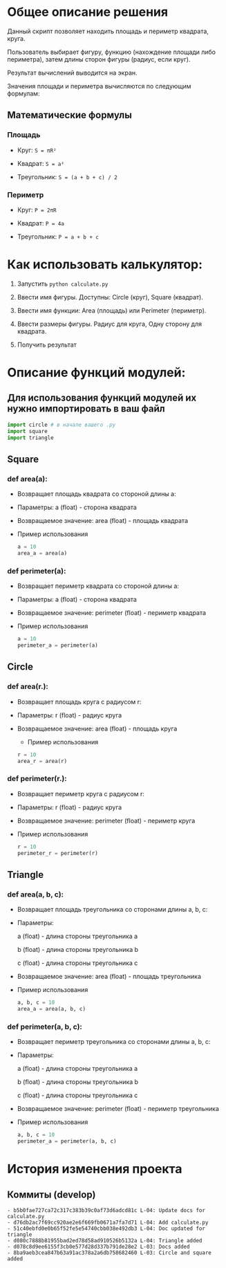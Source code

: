 # Общее описание решения

Данный скрипт позволяет находить площадь и периметр квадрата, круга.

Пользователь выбирает фигуру, функцию (нахождение площади либо периметра), затем длины сторон фигуры (радиус, если круг).

Результат вычислений выводится на экран.

  

Значения площади и периметра вычисляются по следующим формулам:

  

## Математические формулы

### Площадь

- Круг: `S = πR²`

- Квадрат: `S = a²`

- Треугольник: `S = (a + b + c) / 2`

  

### Периметр

- Круг: `P = 2πR`

- Квадрат: `P = 4a`

- Треугольник: `P = a + b + c`

  
  

# Как использовать калькулятор:

1. Запустить `python calculate.py`

2. Ввести имя фигуры. Доступны: Circle (круг), Square (квадрат).

3. Ввести имя функции: Area (площадь) или Perimeter (периметр).

4. Ввести размеры фигуры. Радиус для круга, Одну сторону для квадрата.

5. Получить результат

  

# Описание функций модулей:
## Для использования функций модулей их нужно импортировать в ваш файл
```python
import circle # в начале вашего .py
import square
import triangle
```
## Square 


### def area(a):

- Возвращает площадь квадрата со стороной длины a:

- Параметры: a (float) - сторона квадрата

- Возвращаемое значение: area (float) - площадь квадрата
 
- Пример использования 
  ```python
  a = 10
  area_a = area(a) 
  ```

  

### def perimeter(a):

- Возвращает периметр квадрата со стороной длины a:

- Параметры: a (float) - сторона квадрата

- Возвращаемое значение: perimeter (float) - периметр квадрата

- Пример использования 
  ```python
  a = 10
  perimeter_a = perimeter(a) 
  ```

  

## Circle

### def area(r.):
- Возвращает площадь круга с радиусом r:

- Параметры: r (float) - радиус круга

- Возвращаемое значение: area (float) - площадь круга

  - Пример использования 
  ```python
  r = 10
  area_r = area(r) 
  ```
  

### def perimeter(r.):

- Возвращает периметр круга с радиусом r:

- Параметры: r (float) - радиус круга

- Возвращаемое значение: perimeter (float) - периметр круга
 
- Пример использования 
  ```python
  r = 10
  perimeter_r = perimeter(r) 
  ```

  
  

## Triangle

### def area(a, b, c):

- Возвращает площадь треугольника со сторонами длины a, b, c:

- Параметры:

  a (float) - длина стороны треугольника a

  b (float) - длина стороны треугольника b

  c (float) - длина стороны треугольника c

- Возвращаемое значение: area (float) - площадь треугольника

- Пример использования 
  ```python
  a, b, c = 10
  area_a = area(a, b, c) 
  ```
  

### def perimeter(a, b, c):

- Возвращает периметр треугольника со сторонами длины a, b, c:

- Параметры:

  a (float) - длина стороны треугольника a

  b (float) - длина стороны треугольника b

  c (float) - длина стороны треугольника c

- Возвращаемое значение: perimeter (float) - периметр треугольника
 
- Пример использования 
  ```python
  a, b, c = 10
  perimeter_a = perimeter(a, b, c) 
  ```


# История изменения проекта

## Коммиты (develop)
```
- b5b0fae727ca72c317c383b39c0af73d6adcd81c L-04: Update docs for calculate.py
- d76db2ac7f69cc920ae2e6f669fb0671a7fa7d71 L-04: Add calculate.py
- 51c40ebfd0e0b65f52fe5e54740cbb038e492db3 L-04: Doc updated for triangle
- d080c7888b81955bad2ed78d58ad910526b5132a L-04: Triangle added
- d078c8d9ee6155f3cb0e577d28d337b791de28e2 L-03: Docs added
- 8ba9aeb3cea847b63a91ac378a2a6db758682460 L-03: Circle and square added
```
